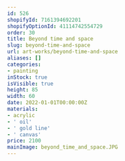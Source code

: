 ```yaml
---
id: 526
shopifyId: 7161394692201
shopifyOptionId: 41114742554729
order: 30
title: Beyond time and space
slug: beyond-time-and-space
url: art-works/beyond-time-and-space
aliases: []
categories:
- painting
inStock: true
isVisible: true
height: 85
width: 60
date: 2022-01-01T00:00:00Z
materials:
- acrylic
- ' oil'
- ' gold line'
- ' canvas'
price: 2100
mainImage: beyond_time_and_space.JPG
---
```

